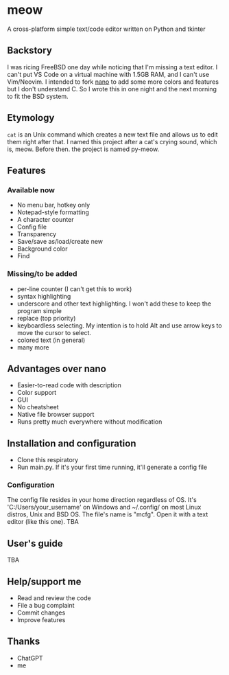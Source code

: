 # meow
A cross-platform simple text/code editor written on Python and tkinter

## Backstory
I was ricing FreeBSD one day while noticing that I'm missing a text editor. I can't put VS Code on a virtual machine with 1.5GB RAM, and I can't use Vim/Neovim. I intended to fork [nano](https://nano-editor.org/) to add some more colors and features but I don't understand C. So I wrote this in one night and the next morning to fit the BSD system.

## Etymology
`cat` is an Unix command which creates a new text file and allows us to edit them right after that. I named this project after a cat's crying sound, which is, meow. Before then. the project is named py-meow.

## Features
### Available now
- No menu bar, hotkey only
- Notepad-style formatting
- A character counter
- Config file
- Transparency
- Save/save as/load/create new
- Background color
- Find

### Missing/to be added
- per-line counter (I can't get this to work)
- syntax highlighting
- underscore and other text highlighting. I won't add these to keep the program simple
- replace (top priority)
- keyboardless selecting. My intention is to hold Alt and use arrow keys to move the cursor to select.
- colored text (in general)
- many more

## Advantages over nano
- Easier-to-read code with description
- Color support
- GUI
- No cheatsheet
- Native file browser support
- Runs pretty much everywhere without modification

## Installation and configuration
- Clone this respiratory
- Run main.py. If it's your first time running, it'll generate a config file
### Configuration
The config file resides in your home direction regardless of OS. It's 'C:/Users/your_username' on Windows and ~/.config/ on most Linux distros, Unix and BSD OS. The file's name is "mcfg". Open it with a text editor (like this one).
TBA

## User's guide
TBA

## Help/support me
- Read and review the code
- File a bug complaint
- Commit changes
- Improve features

## Thanks
- ChatGPT
- me
